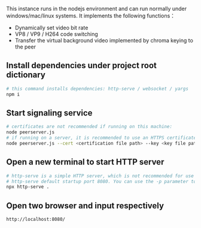 This instance runs in the nodejs environment and can run normally under windows/mac/linux systems. It implements the following functions：

- Dynamically set video bit rate
- VP8 / VP9 / H264 code switching
- Transfer the virtual background video implemented by chroma keying to the peer

## Install dependencies under project root dictionary

```bash
# this command installs dependencies: http-serve / websocket / yargs
npm i
```

## Start signaling service

```bash
# certificates are not recommended if running on this machine:
node peerserver.js
# if running on a server, it is recommended to use an HTTPS certificate:
node peerserver.js --cert <certification file path> --key <key file path>
```

## Open a new terminal to start HTTP server

```bash
# http-serve is a simple HTTP server, which is not recommended for use in production environments
# http-serve default startup port 8080. You can use the -p parameter to modify the port
npx http-serve .
```

## Open two browser and input respectively

```bash
http://localhost:8080/
```